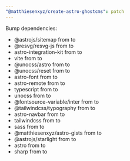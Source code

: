 ```yaml
---
"@matthiesenxyz/create-astro-ghostcms": patch
---
```


Bump dependencies:

- @astrojs/sitemap from to
- @resvg/resvg-js from to
- astro-integration-kit from to
- vite from to
- @unocss/astro from to
- @unocss/reset from to
- astro-font from to
- astro-remote from to
- typescript from to
- unocss from to
- @fontsource-variable/inter from to
- @tailwindcss/typography from to
- astro-navbar from to
- tailwindcss from to
- sass from to
- @matthiesenxyz/astro-gists from to
- @astrojs/starlight from to
- astro from to
- sharp from to

